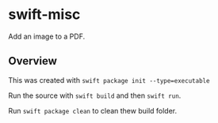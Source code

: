 # swift-misc

Add an image to a PDF.

## Overview

This was created with `swift package init --type=executable`

Run the source with `swift build` and then `swift run`.

Run `swift package clean` to clean thew build folder.
